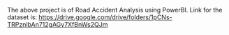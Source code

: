 The above project is of Road Accident Analysis using PowerBI.
Link for the dataset is:
https://drive.google.com/drive/folders/1pCNs-TRPznlbAn712gAGy7XfBnWs2QJm




